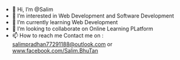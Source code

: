 - 👋 Hi, I’m @Salim
- 👀 I’m interested in Web Development and Software Development
- 🌱 I’m currently learning Web Development
- 💞️ I’m looking to collaborate on Online Learning PLatform
- 📫 How to reach me Contact me on : salimpradhan77291188@outlook.com or www.facebook.com/Salim.BhuTan

